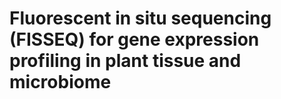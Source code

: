 # Fluorescent in situ sequencing (FISSEQ) for gene expression profiling in plant tissue and microbiome

